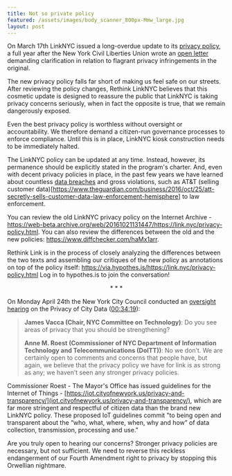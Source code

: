 ```yaml
---
title: Not so private policy
featured: /assets/images/body_scanner_800px-Mmw_large.jpg
layout: post
---
```


On March 17th LinkNYC issued a long-overdue update to its [privacy policy](https://link.nyc/privacy-policy.html), a full year after the New York Civil Liberties Union wrote an [open letter](https://www.nyclu.org/en/press-releases/nyclu-citys-public-wi-fi-raises-privacy-concerns) demanding clarification in relation to flagrant privacy infringements in the original.

The new privacy policy falls far short of making us feel safe on our streets. After reviewing the policy changes, Rethink LinkNYC believes that this cosmetic update is designed to reassure the public that LinkNYC is taking privacy concerns seriously, when in fact the opposite is true, that we remain dangerously exposed.

Even the best privacy policy is worthless without oversight or accountability. We therefore demand a citizen-run governance processes to enforce compliance. Until this is in place, LinkNYC kiosk construction needs to be immediately halted. 

The LinkNYC policy can be updated at any time. Instead, however, its permanence should be explicitly stated in the program's charter. And, even with decent privacy policies in place, in the past few years we have learned about countless [data breaches](https://www.identityforce.com/blog/2017-data-breaches) and gross violations, such as AT&T (selling customer data)[https://www.theguardian.com/business/2016/oct/25/att-secretly-sells-customer-data-law-enforcement-hemisphere] to law enforcement. 
 
You can review the old LinkNYC privacy policy on the Internet Archive - https://web-beta.archive.org/web/20161021131447/https://link.nyc/privacy-policy.html.  You can also review the differences between the old and the new policies: https://www.diffchecker.com/haMx1arr.

Rethink Link is in the process of closely analyzing the differences between the two texts and assembling our critiques of the new policy as annotations on top of the policy itself: https://via.hypothes.is/https://link.nyc/privacy-policy.html  Log in to hypothes.is to join the conversation! 

<center>* * *</center>

On Monday April 24th the New York City Council conducted an [oversight hearing](http://legistar.council.nyc.gov/MeetingDetail.aspx?ID=542433&GUID=31870105-4C47-43F9-AB9E-EC2A1B0A1E36&Options=info&Search=) on the Privacy of City Data ([00:34:19](http://isoc-ny.org/misc/2017-04-24_nycc_tech_committee_privacy.mp4)):  

<blockquote>
<b>James Vacca (Chair, NYC Committee on Technology)</b>: Do you see areas of privacy that you should be strengthening?
<p/>
<p/>
<b>Anne M. Roest (Commissioner of NYC Department of Information Technology and Telecommunications (DoITT))</b>: No we don’t. We are certainly open to comments and concerns that people have, but again, we believe that the privacy policy we have for link is as strong as any; we haven’t seen any stronger privacy policies.
</blockquote>

Commissioner Roest - The Mayor's Office has issued guidelines for the Internet of Things - [https://iot.cityofnewyork.us/privacy-and-transparency/](iot.cityofnewyork.us/privacy-and-transparency/), which are far more stringent and respectful of citizen data than the brand new LinkNYC policy.  These proposed IoT guidelines commit "to being open and transparent about the “who, what, where, when, why and how” of data collection, transmission, processing and use."   

Are you truly open to hearing our concerns? Stronger privacy policies are necessary, but not sufficient. We need to reverse this reckless endangerment of our Fourth Amendment right to privacy by stopping this Orwellian nightmare.
